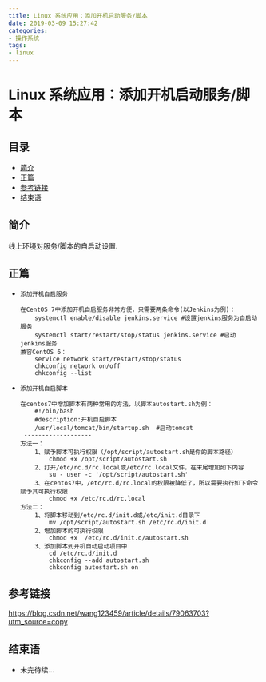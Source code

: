 ```yaml
---
title: Linux 系统应用：添加开机启动服务/脚本
date: 2019-03-09 15:27:42
categories:
- 操作系统
tags:
- linux
---
```


# Linux 系统应用：添加开机启动服务/脚本

## 目录

- [简介](#简介)
- [正篇](#正篇)
- [参考链接](#参考链接)
- [结束语](#结束语)

## 简介

线上环境对服务/脚本的自启动设置.

## 正篇

- `添加开机自启服务`
    ```
    在CentOS 7中添加开机自启服务非常方便，只需要两条命令(以Jenkins为例)：
        systemctl enable/disable jenkins.service #设置jenkins服务为自启动服务
        systemctl start/restart/stop/status jenkins.service #启动jenkins服务
    兼容CentOS 6：
        service network start/restart/stop/status
        chkconfig network on/off
        chkconfig --list
    ```

- `添加开机自启脚本`
    ```
    在centos7中增加脚本有两种常用的方法，以脚本autostart.sh为例：
        #!/bin/bash
        #description:开机自启脚本
        /usr/local/tomcat/bin/startup.sh  #启动tomcat
     -------------------   
    方法一：
        1、赋予脚本可执行权限（/opt/script/autostart.sh是你的脚本路径）
            chmod +x /opt/script/autostart.sh
        2、打开/etc/rc.d/rc.local或/etc/rc.local文件，在末尾增加如下内容
            su - user -c '/opt/script/autostart.sh'
        3、在centos7中，/etc/rc.d/rc.local的权限被降低了，所以需要执行如下命令赋予其可执行权限
            chmod +x /etc/rc.d/rc.local
    方法二：
        1、将脚本移动到/etc/rc.d/init.d或/etc/init.d目录下
            mv /opt/script/autostart.sh /etc/rc.d/init.d
        2、增加脚本的可执行权限
            chmod +x  /etc/rc.d/init.d/autostart.sh
        3、添加脚本到开机自动启动项目中
            cd /etc/rc.d/init.d
            chkconfig --add autostart.sh
            chkconfig autostart.sh on
    ```

## 参考链接

<https://blog.csdn.net/wang123459/article/details/79063703?utm_source=copy>

## 结束语

- 未完待续...
